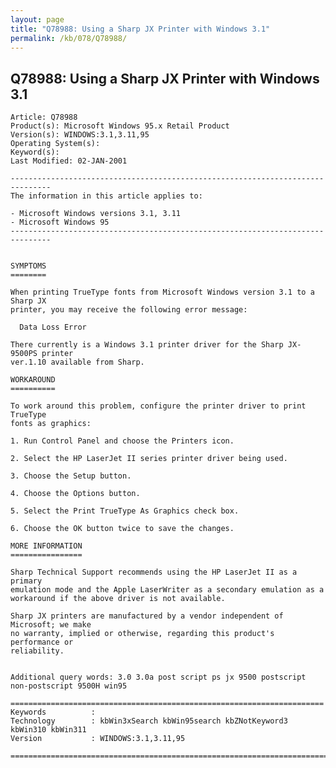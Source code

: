 ```yaml
---
layout: page
title: "Q78988: Using a Sharp JX Printer with Windows 3.1"
permalink: /kb/078/Q78988/
---
```


## Q78988: Using a Sharp JX Printer with Windows 3.1

	Article: Q78988
	Product(s): Microsoft Windows 95.x Retail Product
	Version(s): WINDOWS:3.1,3.11,95
	Operating System(s): 
	Keyword(s): 
	Last Modified: 02-JAN-2001
	
	-------------------------------------------------------------------------------
	The information in this article applies to:
	
	- Microsoft Windows versions 3.1, 3.11 
	- Microsoft Windows 95 
	-------------------------------------------------------------------------------
	
	
	SYMPTOMS
	========
	
	When printing TrueType fonts from Microsoft Windows version 3.1 to a Sharp JX
	printer, you may receive the following error message:
	
	  Data Loss Error
	
	There currently is a Windows 3.1 printer driver for the Sharp JX-9500PS printer
	ver.1.10 available from Sharp.
	
	WORKAROUND
	==========
	
	To work around this problem, configure the printer driver to print TrueType
	fonts as graphics:
	
	1. Run Control Panel and choose the Printers icon.
	
	2. Select the HP LaserJet II series printer driver being used.
	
	3. Choose the Setup button.
	
	4. Choose the Options button.
	
	5. Select the Print TrueType As Graphics check box.
	
	6. Choose the OK button twice to save the changes.
	
	MORE INFORMATION
	================
	
	Sharp Technical Support recommends using the HP LaserJet II as a primary
	emulation mode and the Apple LaserWriter as a secondary emulation as a
	workaround if the above driver is not available.
	
	Sharp JX printers are manufactured by a vendor independent of Microsoft; we make
	no warranty, implied or otherwise, regarding this product's performance or
	reliability.
	
	
	Additional query words: 3.0 3.0a post script ps jx 9500 postscript non-postscript 9500H win95
	
	======================================================================
	Keywords          :  
	Technology        : kbWin3xSearch kbWin95search kbZNotKeyword3 kbWin310 kbWin311
	Version           : WINDOWS:3.1,3.11,95
	
	=============================================================================
	
